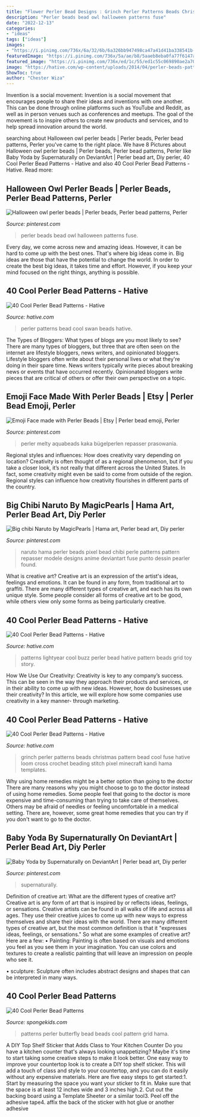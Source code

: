 ```yaml
---
title: "Flower Perler Bead Designs : Grinch Perler Patterns Beads Christmas Pattern Bead Cool Fuse Hative Loom Cross Crochet Beading Stitch Pixel Minecraft Kandi Hama Templates"
description: "Perler beads bead owl halloween patterns fuse"
date: "2022-12-13"
categories:
- "ideas"
tags: ["ideas"]
images:
- "https://i.pinimg.com/736x/6a/32/6b/6a326bb947498ca47a41d41ba338541b--pearler-beads-fuse-beads.jpg"
featuredImage: "https://i.pinimg.com/736x/5a/ae/b8/5aaeb8eba0fa77f6147abb2f14f557fd.jpg"
featured_image: "https://i.pinimg.com/736x/ed/1c/55/ed1c55c069890ae2a70a92033e2570be.jpg"
image: "https://hative.com/wp-content/uploads/2014/04/perler-beads-patterns/33-christmas-grinch.png"
ShowToc: true
author: "Chester Wiza"
---
```



Invention is a social movement:
Invention is a social movement that encourages people to share their ideas and inventions with one another. This can be done through online platforms such as YouTube and Reddit, as well as in person venues such as conferences and meetups. The goal of the movement is to inspire others to create new products and services, and to help spread innovation around the world.

	

		
searching about Halloween owl perler beads | Perler beads, Perler bead patterns, Perler you've came to the right place. We have 8 Pictures about Halloween owl perler beads | Perler beads, Perler bead patterns, Perler like Baby Yoda by Supernaturally on DeviantArt | Perler bead art, Diy perler, 40 Cool Perler Bead Patterns - Hative and also 40 Cool Perler Bead Patterns - Hative. Read more:
		
    
## Halloween Owl Perler Beads | Perler Beads, Perler Bead Patterns, Perler

<img loading=lazy src="https://i.pinimg.com/736x/6a/32/6b/6a326bb947498ca47a41d41ba338541b--pearler-beads-fuse-beads.jpg" onerror="this.onerror=null;this.src='https://tse4.mm.bing.net/th?id=OIP.xuO5jyrjzCfEJkJ0N9J-WAHaJ3&amp;pid=15.1';" alt="Halloween owl perler beads | Perler beads, Perler bead patterns, Perler">

_Source: pinterest.com_

>perler beads bead owl halloween patterns fuse. 

	

Every day, we come across new and amazing ideas. However, it can be hard to come up with the best ones. That's where big ideas come in. Big ideas are those that have the potential to change the world. In order to create the best big ideas, it takes time and effort. However, if you keep your mind focused on the right things, anything is possible.

    
## 40 Cool Perler Bead Patterns - Hative

<img loading=lazy src="https://hative.com/wp-content/uploads/2014/04/perler-beads-patterns/24-swan-perler-beads-patterns.jpg" onerror="this.onerror=null;this.src='https://tse3.mm.bing.net/th?id=OIP.y6FqSFfWbnO6-Z53TdTu2wHaGK&amp;pid=15.1';" alt="40 Cool Perler Bead Patterns - Hative">

_Source: hative.com_

>perler patterns bead cool swan beads hative. 

	

The Types of Bloggers: What types of blogs are you most likely to see?
There are many types of bloggers, but three that are often seen on the internet are lifestyle bloggers, news writers, and opinionated bloggers. Lifestyle bloggers often write about their personal lives or what they're doing in their spare time. News writers typically write pieces about breaking news or events that have occurred recently. Opinionated bloggers write pieces that are critical of others or offer their own perspective on a topic.

    
## Emoji Face Made With Perler Beads | Etsy | Perler Bead Emoji, Perler

<img loading=lazy src="https://i.pinimg.com/736x/ed/1c/55/ed1c55c069890ae2a70a92033e2570be.jpg" onerror="this.onerror=null;this.src='https://tse2.mm.bing.net/th?id=OIP.XVkjSdmrEejr2LXdrUeu5QHaJ3&amp;pid=15.1';" alt="Emoji Face made with Perler Beads | Etsy | Perler bead emoji, Perler">

_Source: pinterest.com_

>perler melty aquabeads kaka bügelperlen repasser prasowania. 

	

Regional styles and influences: How does creativity vary depending on location?
Creativity is often thought of as a regional phenomenon, but if you take a closer look, it’s not really that different across the United States. In fact, some creativity might even be said to come from outside of the region. Regional styles can influence how creativity flourishes in different parts of the country.

    
## Big Chibi Naruto By MagicPearls | Hama Art, Perler Bead Art, Diy Perler

<img loading=lazy src="https://i.pinimg.com/736x/5a/ae/b8/5aaeb8eba0fa77f6147abb2f14f557fd.jpg" onerror="this.onerror=null;this.src='https://tse1.mm.bing.net/th?id=OIP.HPm43ntbWB7PJ-nJASH0XwHaLd&amp;pid=15.1';" alt="Big chibi Naruto by MagicPearls | Hama art, Perler bead art, Diy perler">

_Source: pinterest.com_

>naruto hama perler beads pixel bead chibi perle patterns pattern repasser modele designs anime deviantart fuse punto dessin pearler found. 

	

What is creative art?
Creative art is an expression of the artist's ideas, feelings and emotions. It can be found in any form, from traditional art to graffiti. There are many different types of creative art, and each has its own unique style. Some people consider all forms of creative art to be good, while others view only some forms as being particularly creative.

    
## 40 Cool Perler Bead Patterns - Hative

<img loading=lazy src="http://hative.com/wp-content/uploads/2014/04/perler-beads-patterns/8-buzz-lightyear-patterns.jpg" onerror="this.onerror=null;this.src='https://tse3.mm.bing.net/th?id=OIP.knV_INF-giuskFnzqRCpjgHaLt&amp;pid=15.1';" alt="40 Cool Perler Bead Patterns - Hative">

_Source: hative.com_

>patterns lightyear cool buzz perler bead hative pattern beads grid toy story. 

	

How We Use Our Creativity:
Creativity is key to any company’s success. This can be seen in the way they approach their products and services, or in their ability to come up with new ideas. However, how do businesses use their creativity? In this article, we will explore how some companies use creativity in a key manner- through marketing.

    
## 40 Cool Perler Bead Patterns - Hative

<img loading=lazy src="https://hative.com/wp-content/uploads/2014/04/perler-beads-patterns/33-christmas-grinch.png" onerror="this.onerror=null;this.src='https://tse2.mm.bing.net/th?id=OIP.Y7_GT86Ka6ltj6dZ13O54wHaKj&amp;pid=15.1';" alt="40 Cool Perler Bead Patterns - Hative">

_Source: hative.com_

>grinch perler patterns beads christmas pattern bead cool fuse hative loom cross crochet beading stitch pixel minecraft kandi hama templates. 

	

Why using home remedies might be a better option than going to the doctor
There are many reasons why you might choose to go to the doctor instead of using home remedies. Some people feel that going to the doctor is more expensive and time-consuming than trying to take care of themselves. Others may be afraid of needles or feeling uncomfortable in a medical setting. There are, however, some great home remedies that you can try if you don't want to go to the doctor.

    
## Baby Yoda By Supernaturally On DeviantArt | Perler Bead Art, Diy Perler

<img loading=lazy src="https://i.pinimg.com/736x/48/57/02/485702e70f04e9571c9cbe89a3cff2b9.jpg" onerror="this.onerror=null;this.src='https://tse1.mm.bing.net/th?id=OIP.vwOxwB0wCgQjIOXcVYX0YgHaFj&amp;pid=15.1';" alt="Baby Yoda by Supernaturally on DeviantArt | Perler bead art, Diy perler">

_Source: pinterest.com_

>supernaturally. 

	

Definition of creative art: What are the different types of creative art?
Creative art is any form of art that is inspired by or reflects ideas, feelings, or sensations. Creative artists can be found in all walks of life and across all ages. They use their creative juices to come up with new ways to express themselves and share their ideas with the world. There are many different types of creative art, but the most common definition is that it "expresses ideas, feelings, or sensations." So what are some examples of creative art? Here are a few:
• Painting: Painting is often based on visuals and emotions you feel as you see them in your imagination. You can use colors and textures to create a realistic painting that will leave an impression on people who see it.

• sculpture: Sculpture often includes abstract designs and shapes that can be interpreted in many ways.

    
## 40 Cool Perler Bead Patterns

<img loading=lazy src="http://spongekids.com/wp-content/uploads/2014/04/perler-beads-patterns/25-butterfly-beads-patterns.jpg" onerror="this.onerror=null;this.src='https://tse3.mm.bing.net/th?id=OIP.LvJTni7fAz3x1k0VAC8YrgHaGc&amp;pid=15.1';" alt="40 Cool Perler Bead Patterns">

_Source: spongekids.com_

>patterns perler butterfly bead beads cool pattern grid hama. 

	

A DIY Top Shelf Sticker that Adds Class to Your Kitchen Counter
Do you have a kitchen counter that's always looking unappetizing? Maybe it's time to start taking some creative steps to make it look better. One easy way to improve your countertop look is to create a DIY top shelf sticker. This will add a touch of class and style to your countertop, and you can do it easily without any expensive materials. Here are five easy steps to get started:1. Start by measuring the space you want your sticker to fit in. Make sure that the space is at least 12 inches wide and 3 inches high.2. Cut out the backing board using a Template Sheeter or a similar tool3. Peel off the adhesive tape4. affix the back of the sticker with hot glue or another adhesive
